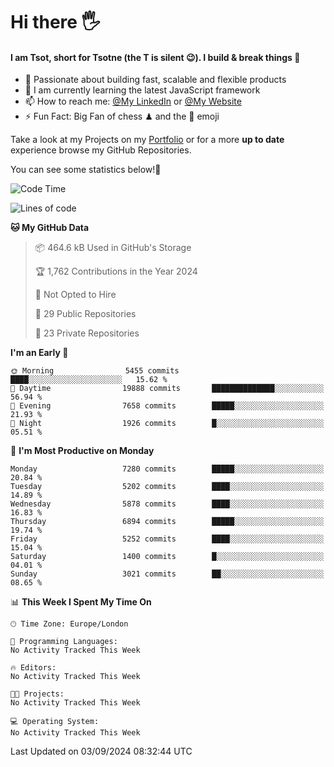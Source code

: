 # Hi there :raised_hand_with_fingers_splayed:
#### I am Tsot, short for Tsotne (the T is silent :wink:). I build & break things :space_invader:
- :telescope: Passionate about building fast, scalable and flexible products
- :seedling: I am currently learning the latest JavaScript framework 
- :mailbox: How to reach me: [@My LinkedIn](https://www.linkedin.com/in/tsotne-gvadzabia/) or [@My Website](https://tsotne.co.uk/contact)
- :zap: Fun Fact: Big Fan of chess ♟ and the 👾 emoji

Take a look at my Projects on my [Portfolio](https://tsotne.co.uk/) or for a more **up to date** experience browse my GitHub Repositories.

You can see some statistics below!:space_invader:
<!--START_SECTION:waka-->
![Code Time](http://img.shields.io/badge/Code%20Time-761%20hrs%202%20mins-blue)

![Lines of code](https://img.shields.io/badge/From%20Hello%20World%20I%27ve%20Written-12.8%20million%20lines%20of%20code-blue)

**🐱 My GitHub Data** 

> 📦 464.6 kB Used in GitHub's Storage 
 > 
> 🏆 1,762 Contributions in the Year 2024
 > 
> 🚫 Not Opted to Hire
 > 
> 📜 29 Public Repositories 
 > 
> 🔑 23 Private Repositories 
 > 
**I'm an Early 🐤** 

```text
🌞 Morning                5455 commits        ████░░░░░░░░░░░░░░░░░░░░░   15.62 % 
🌆 Daytime                19888 commits       ██████████████░░░░░░░░░░░   56.94 % 
🌃 Evening                7658 commits        █████░░░░░░░░░░░░░░░░░░░░   21.93 % 
🌙 Night                  1926 commits        █░░░░░░░░░░░░░░░░░░░░░░░░   05.51 % 
```
📅 **I'm Most Productive on Monday** 

```text
Monday                   7280 commits        █████░░░░░░░░░░░░░░░░░░░░   20.84 % 
Tuesday                  5202 commits        ████░░░░░░░░░░░░░░░░░░░░░   14.89 % 
Wednesday                5878 commits        ████░░░░░░░░░░░░░░░░░░░░░   16.83 % 
Thursday                 6894 commits        █████░░░░░░░░░░░░░░░░░░░░   19.74 % 
Friday                   5252 commits        ████░░░░░░░░░░░░░░░░░░░░░   15.04 % 
Saturday                 1400 commits        █░░░░░░░░░░░░░░░░░░░░░░░░   04.01 % 
Sunday                   3021 commits        ██░░░░░░░░░░░░░░░░░░░░░░░   08.65 % 
```


📊 **This Week I Spent My Time On** 

```text
🕑︎ Time Zone: Europe/London

💬 Programming Languages: 
No Activity Tracked This Week

🔥 Editors: 
No Activity Tracked This Week

🐱‍💻 Projects: 
No Activity Tracked This Week

💻 Operating System: 
No Activity Tracked This Week
```


 Last Updated on 03/09/2024 08:32:44 UTC
<!--END_SECTION:waka-->
